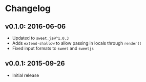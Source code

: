 # Changelog

## v0.1.0: 2016-06-06

- Updated to `sweet.js@^1.0.3`
- Adds `extend-shallow` to allow passing in locals through `render()`
- Fixed input formats to `sweet` and `sweetjs`

## v0.0.1: 2015-09-26

- Initial release
